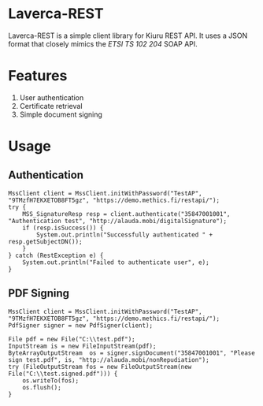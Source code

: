 # Laverca-REST

Laverca-REST is a simple client library for Kiuru REST API. It uses a JSON format that closely mimics the _ETSI TS 102 204_ SOAP API.

Features
=========
1. User authentication
2. Certificate retrieval
3. Simple document signing

Usage
=====

Authentication
-----
``` 
MssClient client = MssClient.initWithPassword("TestAP", "9TMzfH7EKXETOB8FT5gz", "https://demo.methics.fi/restapi/");
try {
    MSS_SignatureResp resp = client.authenticate("35847001001", "Authentication test", "http://alauda.mobi/digitalSignature");
    if (resp.isSuccess()) {
        System.out.println("Successfully authenticated " + resp.getSubjectDN()); 
    }
} catch (RestException e) {
    System.out.println("Failed to authenticate user", e);
}
``` 

PDF Signing
-----

```
MssClient client = MssClient.initWithPassword("TestAP", "9TMzfH7EKXETOB8FT5gz", "https://demo.methics.fi/restapi/");
PdfSigner signer = new PdfSigner(client);                                                                                       
                                                                                                                                
File pdf = new File("C:\\test.pdf");                                                                                            
InputStream is = new FileInputStream(pdf);                                                                                      
ByteArrayOutputStream  os = signer.signDocument("35847001001", "Please sign test.pdf", is, "http://alauda.mobi/nonRepudiation");
try (FileOutputStream fos = new FileOutputStream(new File("C:\\test.signed.pdf"))) {                                            
    os.writeTo(fos);                                                                                                            
    os.flush();                                                                                                                 
}                                                                                                                               
```
